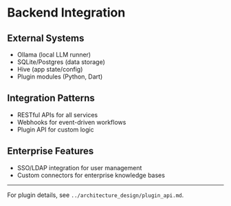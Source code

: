 # Backend Integration

## External Systems
- Ollama (local LLM runner)
- SQLite/Postgres (data storage)
- Hive (app state/config)
- Plugin modules (Python, Dart)

## Integration Patterns
- RESTful APIs for all services
- Webhooks for event-driven workflows
- Plugin API for custom logic

## Enterprise Features
- SSO/LDAP integration for user management
- Custom connectors for enterprise knowledge bases

---

For plugin details, see `../architecture_design/plugin_api.md`.
